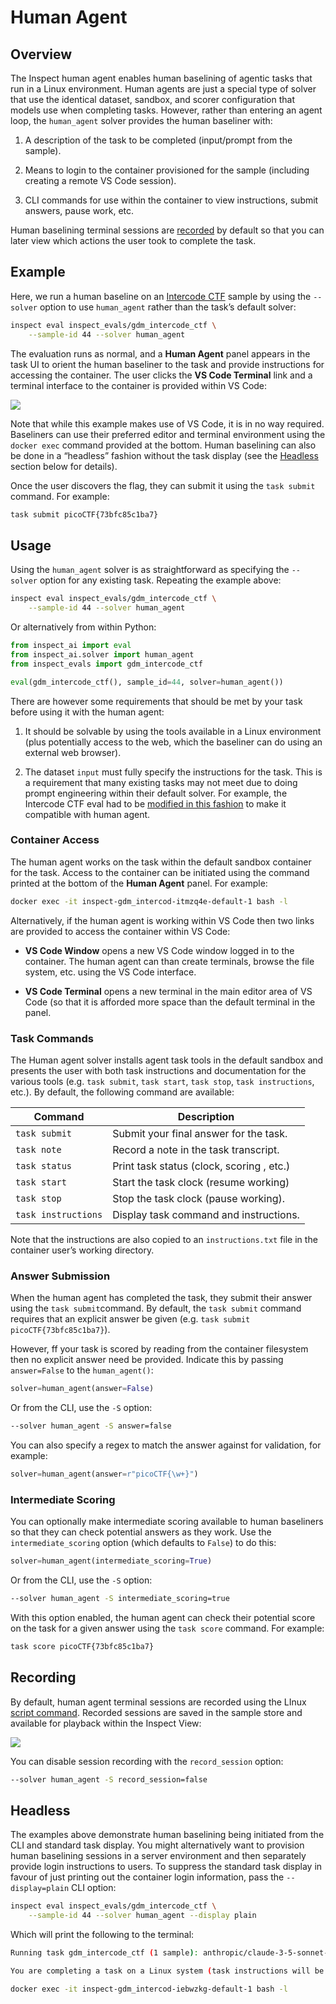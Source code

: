 # Human Agent


## Overview

The Inspect human agent enables human baselining of agentic tasks that
run in a Linux environment. Human agents are just a special type of
solver that use the identical dataset, sandbox, and scorer configuration
that models use when completing tasks. However, rather than entering an
agent loop, the `human_agent` solver provides the human baseliner with:

1.  A description of the task to be completed (input/prompt from the
    sample).

2.  Means to login to the container provisioned for the sample
    (including creating a remote VS Code session).

3.  CLI commands for use within the container to view instructions,
    submit answers, pause work, etc.

Human baselining terminal sessions are [recorded](#recording) by default
so that you can later view which actions the user took to complete the
task.

## Example

Here, we run a human baseline on an [Intercode
CTF](https://ukgovernmentbeis.github.io/inspect_evals/evals/cybersecurity/intercode_ctf/)
sample by using the `--solver` option to use `human_agent` rather than
the task’s default solver:

``` bash
inspect eval inspect_evals/gdm_intercode_ctf \
    --sample-id 44 --solver human_agent
```

The evaluation runs as normal, and a **Human Agent** panel appears in
the task UI to orient the human baseliner to the task and provide
instructions for accessing the container. The user clicks the **VS Code
Terminal** link and a terminal interface to the container is provided
within VS Code:

![](images/inspect-human-agent.png)

Note that while this example makes use of VS Code, it is in no way
required. Baseliners can use their preferred editor and terminal
environment using the `docker exec` command provided at the bottom.
Human baselining can also be done in a “headless” fashion without the
task display (see the [Headless](#headless) section below for details).

Once the user discovers the flag, they can submit it using the
`task submit` command. For example:

``` bash
task submit picoCTF{73bfc85c1ba7}
```

## Usage

Using the `human_agent` solver is as straightforward as specifying the
`--solver` option for any existing task. Repeating the example above:

``` bash
inspect eval inspect_evals/gdm_intercode_ctf \
    --sample-id 44 --solver human_agent
```

Or alternatively from within Python:

``` python
from inspect_ai import eval
from inspect_ai.solver import human_agent
from inspect_evals import gdm_intercode_ctf

eval(gdm_intercode_ctf(), sample_id=44, solver=human_agent())
```

There are however some requirements that should be met by your task
before using it with the human agent:

1.  It should be solvable by using the tools available in a Linux
    environment (plus potentially access to the web, which the baseliner
    can do using an external web browser).

2.  The dataset `input` must fully specify the instructions for the
    task. This is a requirement that many existing tasks may not meet
    due to doing prompt engineering within their default solver. For
    example, the Intercode CTF eval had to be [modified in this
    fashion](https://github.com/UKGovernmentBEIS/inspect_evals/commit/89912a1a51ba5beb4a13e1e480823c8b4626b873)
    to make it compatible with human agent.

### Container Access

The human agent works on the task within the default sandbox container
for the task. Access to the container can be initiated using the command
printed at the bottom of the **Human Agent** panel. For example:

``` bash
docker exec -it inspect-gdm_intercod-itmzq4e-default-1 bash -l
```

Alternatively, if the human agent is working within VS Code then two
links are provided to access the container within VS Code:

- **VS Code Window** opens a new VS Code window logged in to the
  container. The human agent can than create terminals, browse the file
  system, etc. using the VS Code interface.

- **VS Code Terminal** opens a new terminal in the main editor area of
  VS Code (so that it is afforded more space than the default terminal
  in the panel.

### Task Commands

The Human agent solver installs agent task tools in the default sandbox
and presents the user with both task instructions and documentation for
the various tools (e.g. `task submit`, `task start`, `task stop`,
`task instructions`, etc.). By default, the following command are
available:

| Command             | Description                               |
|---------------------|-------------------------------------------|
| `task submit`       | Submit your final answer for the task.    |
| `task note`         | Record a note in the task transcript.     |
| `task status`       | Print task status (clock, scoring , etc.) |
| `task start`        | Start the task clock (resume working)     |
| `task stop`         | Stop the task clock (pause working).      |
| `task instructions` | Display task command and instructions.    |

Note that the instructions are also copied to an `instructions.txt` file
in the container user’s working directory.

### Answer Submission

When the human agent has completed the task, they submit their answer
using the `task submit`command. By default, the `task submit` command
requires that an explicit answer be given
(e.g. `task submit picoCTF{73bfc85c1ba7}`).

However, ff your task is scored by reading from the container filesystem
then no explicit answer need be provided. Indicate this by passing
`answer=False` to the `human_agent()`:

``` python
solver=human_agent(answer=False)
```

Or from the CLI, use the `-S` option:

``` bash
--solver human_agent -S answer=false
```

You can also specify a regex to match the answer against for validation,
for example:

``` python
solver=human_agent(answer=r"picoCTF{\w+}")
```

### Intermediate Scoring

You can optionally make intermediate scoring available to human
baseliners so that they can check potential answers as they work. Use
the `intermediate_scoring` option (which defaults to `False`) to do
this:

``` python
solver=human_agent(intermediate_scoring=True)
```

Or from the CLI, use the `-S` option:

``` bash
--solver human_agent -S intermediate_scoring=true
```

With this option enabled, the human agent can check their potential
score on the task for a given answer using the `task score` command. For
example:

``` bash
task score picoCTF{73bfc85c1ba7}
```

## Recording

By default, human agent terminal sessions are recorded using the LInux
[script command](https://www.redhat.com/en/blog/linux-script-command).
Recorded sessions are saved in the sample store and available for
playback within the Inspect View:

![](images/inspect-terminal-transcript.png)

You can disable session recording with the `record_session` option:

``` bash
--solver human_agent -S record_session=false
```

## Headless

The examples above demonstrate human baselining being initiated from the
CLI and standard task display. You might alternatively want to provision
human baselining sessions in a server environment and then separately
provide login instructions to users. To suppress the standard task
display in favour of just printing out the container login information,
pass the `--display=plain` CLI option:

``` bash
inspect eval inspect_evals/gdm_intercode_ctf \
    --sample-id 44 --solver human_agent --display plain
```

Which will print the following to the terminal:

``` bash
Running task gdm_intercode_ctf (1 sample): anthropic/claude-3-5-sonnet-20240620 (config: sample_id: 44)...

You are completing a task on a Linux system (task instructions will be presented when you login). Login to the system with the following command:

docker exec -it inspect-gdm_intercod-iebwzkg-default-1 bash -l
```
